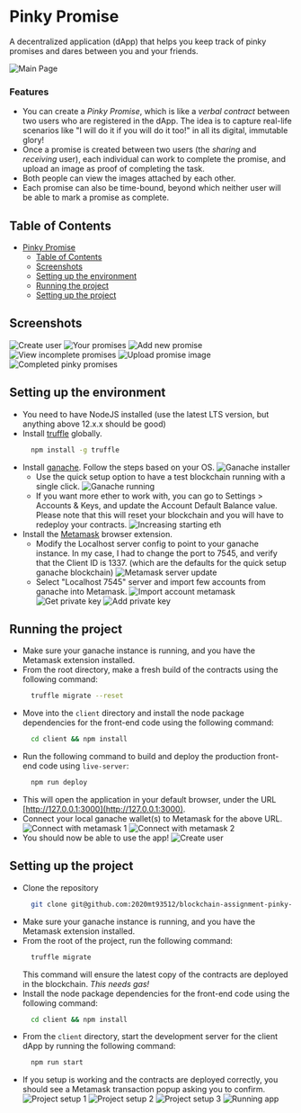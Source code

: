 # Pinky Promise
A decentralized application (dApp) that helps you keep track of pinky promises and dares between you and your friends.

![Main Page](/examples/main-page.png?raw=true "Main Page")

### Features
- You can create a *Pinky Promise*, which is like a _verbal contract_ between two users who are registered in the dApp. The idea is to capture real-life scenarios like "I will do it if you will do it too!" in all its digital, immutable glory!
- Once a promise is created between two users (the *sharing* and *receiving* user), each individual can work to complete the promise, and upload an image as proof of completing the task.
- Both people can view the images attached by each other.
- Each promise can also be time-bound, beyond which neither user will be able to mark a promise as complete.

## Table of Contents
- [Pinky Promise](#pinky-promise)
	- [Table of Contents](#table-of-contents)
	- [Screenshots](#screenshots)
	- [Setting up the environment](#setting-up-the-environment)
	- [Running the project](#running-the-project)
	- [Setting up the project](#setting-up-the-project)

## Screenshots
![Create user](/examples/create-user.png?raw=true "Create user")
![Your promises](/examples/your-promises.png?raw=true "Your promises")
![Add new promise](/examples/add-new-promise.png?raw=true "Add new promise")
![View incomplete promises](/examples/incomplete-promises.png?raw=true "View incomplete promises")
![Upload promise image](/examples/upload-promise-image.png?raw=true "Upload promise image")
![Completed pinky promises](/examples/completed-pinky-promises.png?raw=true "Completed pinky promises")

## Setting up the environment
- You need to have NodeJS installed (use the latest LTS version, but anything above 12.x.x should be good)
- Install [truffle](https://www.trufflesuite.com/docs/truffle/getting-started/installation) globally.
  ```bash
	npm install -g truffle
	```
-	Install [ganache](https://www.trufflesuite.com/ganache). Follow the steps based on your OS.
	![Ganache installer](/examples/install-ganache.png?raw=true "Ganache installer")
	* Use the quick setup option to have a test blockchain running with a single click.
	![Ganache running](/examples/ganache-running.png?raw=true "Ganache running")
	* If you want more ether to work with, you can go to Settings > Accounts & Keys, and update the Account Default Balance value. Please note that this will reset your blockchain and you will have to redeploy your contracts.
  ![Increasing starting eth](/examples/increase-starting-eth.png?raw=true "Increasing starting eth")
- Install the [Metamask](https://chrome.google.com/webstore/detail/metamask/nkbihfbeogaeaoehlefnkodbefgpgknn?hl=en) browser extension.
  * Modify the Localhost server config to point to your ganache instance. In my case, I had to change the port to 7545, and verify that the Client ID is 1337. (which are the defaults for the quick setup ganache blockchain)
  ![Metamask server update](/examples/metamask-server-update.png?raw=true "Metamask server update")
  * Select "Localhost 7545" server and import few accounts from ganache into Metamask.
  ![Import account metamask](/examples/import-account-metamask.png?raw=true "Import account metamask")
	![Get private key](/examples/get-private-key.png?raw=true "Get private key")
	![Add private key](/examples/paste-private-key.png?raw=true "Add private key")

## Running the project
- Make sure your ganache instance is running, and you have the Metamask extension installed.
- From the root directory, make a fresh build of the contracts using the following command:
  ```bash
	truffle migrate --reset
	```
- Move into the `client` directory and install the node package dependencies for the front-end code using the following command:
  ```bash
	cd client && npm install
	```
- Run the following command to build and deploy the production front-end code using `live-server`:
  ```bash
	npm run deploy
	```
- This will open the application in your default browser, under the URL [http://127.0.0.1:3000](http://127.0.0.1:3000).
- Connect your local ganache wallet(s) to Metamask for the above URL.
	![Connect with metamask 1](/examples/connect-with-metamask-1.png?raw=true "Connect with metamask 1")
	![Connect with metamask 2](/examples/connect-with-metamask-2.png?raw=true "Connect with metamask 2")
- You should now be able to use the app!
  ![Create user](/examples/create-user.png?raw=true "Create user")

## Setting up the project
- Clone the repository
  ```bash
	git clone git@github.com:2020mt93512/blockchain-assignment-pinky-promise.git
	```
- Make sure your ganache instance is running, and you have the Metamask extension installed.
- From the root of the project, run the following command:
  ```bash
	truffle migrate
	```
	This command will ensure the latest copy of the contracts are deployed in the blockchain. _This needs gas!_
- Install the node package dependencies for the front-end code using the following command:
  ```bash
	cd client && npm install
	```
- From the `client` directory, start the development server for the client dApp by running the following command:
  ```bash
	npm run start
	```
- If you setup is working and the contracts are deployed correctly, you should see a Metamask transaction popup asking you to confirm.
	![Project setup 1](/examples/project-setup-1.png?raw=true "Project setup 1")
	![Project setup 2](/examples/project-setup-2.png?raw=true "Project setup 2")
	![Project setup 3](/examples/project-setup-3.png?raw=true "Project setup 3")
	![Running app](/examples/running-app.png?raw=true "Running app")